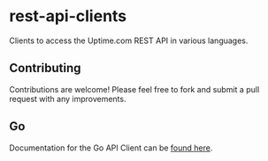 # rest-api-clients

Clients to access the Uptime.com REST API in various languages.

## Contributing

Contributions are welcome! Please feel free to fork and submit a pull request with any improvements.

## Go

Documentation for the Go API Client can be [found here](golang/README.md).